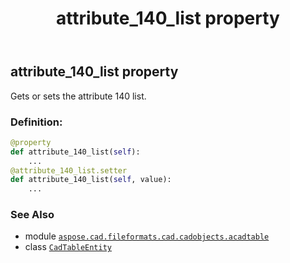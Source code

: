 ﻿---
title: attribute_140_list property
second_title: Aspose.CAD for Python via .NET API References
description: 
type: docs
weight: 90
url: /python-net/aspose.cad.fileformats.cad.cadobjects.acadtable/cadtableentity/attribute_140_list/
is_root: false
---

## attribute_140_list property


Gets or sets the attribute 140 list.
### Definition:
```python
@property
def attribute_140_list(self):
    ...
@attribute_140_list.setter
def attribute_140_list(self, value):
    ...
```

### See Also
* module [`aspose.cad.fileformats.cad.cadobjects.acadtable`](../../)
* class [`CadTableEntity`](/cad/python-net/aspose.cad.fileformats.cad.cadobjects.acadtable/cadtableentity)
